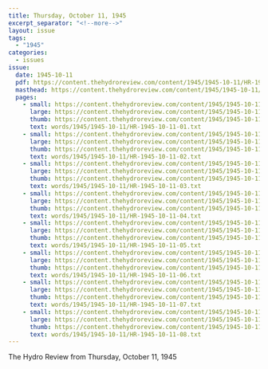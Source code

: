 ```yaml
---
title: Thursday, October 11, 1945
excerpt_separator: "<!--more-->"
layout: issue
tags:
  - "1945"
categories:
  - issues
issue:
  date: 1945-10-11
  pdf: https://content.thehydroreview.com/content/1945/1945-10-11/HR-1945-10-11.pdf
  masthead: https://content.thehydroreview.com/content/1945/1945-10-11/masthead/HR-1945-10-11.jpg
  pages:
    - small: https://content.thehydroreview.com/content/1945/1945-10-11/small/HR-1945-10-11-01.jpg
      large: https://content.thehydroreview.com/content/1945/1945-10-11/large/HR-1945-10-11-01.jpg
      thumb: https://content.thehydroreview.com/content/1945/1945-10-11/thumbnails/HR-1945-10-11-01.jpg
      text: words/1945/1945-10-11/HR-1945-10-11-01.txt
    - small: https://content.thehydroreview.com/content/1945/1945-10-11/small/HR-1945-10-11-02.jpg
      large: https://content.thehydroreview.com/content/1945/1945-10-11/large/HR-1945-10-11-02.jpg
      thumb: https://content.thehydroreview.com/content/1945/1945-10-11/thumbnails/HR-1945-10-11-02.jpg
      text: words/1945/1945-10-11/HR-1945-10-11-02.txt
    - small: https://content.thehydroreview.com/content/1945/1945-10-11/small/HR-1945-10-11-03.jpg
      large: https://content.thehydroreview.com/content/1945/1945-10-11/large/HR-1945-10-11-03.jpg
      thumb: https://content.thehydroreview.com/content/1945/1945-10-11/thumbnails/HR-1945-10-11-03.jpg
      text: words/1945/1945-10-11/HR-1945-10-11-03.txt
    - small: https://content.thehydroreview.com/content/1945/1945-10-11/small/HR-1945-10-11-04.jpg
      large: https://content.thehydroreview.com/content/1945/1945-10-11/large/HR-1945-10-11-04.jpg
      thumb: https://content.thehydroreview.com/content/1945/1945-10-11/thumbnails/HR-1945-10-11-04.jpg
      text: words/1945/1945-10-11/HR-1945-10-11-04.txt
    - small: https://content.thehydroreview.com/content/1945/1945-10-11/small/HR-1945-10-11-05.jpg
      large: https://content.thehydroreview.com/content/1945/1945-10-11/large/HR-1945-10-11-05.jpg
      thumb: https://content.thehydroreview.com/content/1945/1945-10-11/thumbnails/HR-1945-10-11-05.jpg
      text: words/1945/1945-10-11/HR-1945-10-11-05.txt
    - small: https://content.thehydroreview.com/content/1945/1945-10-11/small/HR-1945-10-11-06.jpg
      large: https://content.thehydroreview.com/content/1945/1945-10-11/large/HR-1945-10-11-06.jpg
      thumb: https://content.thehydroreview.com/content/1945/1945-10-11/thumbnails/HR-1945-10-11-06.jpg
      text: words/1945/1945-10-11/HR-1945-10-11-06.txt
    - small: https://content.thehydroreview.com/content/1945/1945-10-11/small/HR-1945-10-11-07.jpg
      large: https://content.thehydroreview.com/content/1945/1945-10-11/large/HR-1945-10-11-07.jpg
      thumb: https://content.thehydroreview.com/content/1945/1945-10-11/thumbnails/HR-1945-10-11-07.jpg
      text: words/1945/1945-10-11/HR-1945-10-11-07.txt
    - small: https://content.thehydroreview.com/content/1945/1945-10-11/small/HR-1945-10-11-08.jpg
      large: https://content.thehydroreview.com/content/1945/1945-10-11/large/HR-1945-10-11-08.jpg
      thumb: https://content.thehydroreview.com/content/1945/1945-10-11/thumbnails/HR-1945-10-11-08.jpg
      text: words/1945/1945-10-11/HR-1945-10-11-08.txt
---
```


The Hydro Review from Thursday, October 11, 1945

<!--more-->

